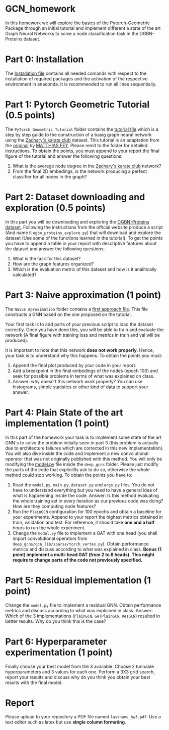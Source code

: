 # GCN_homework

In this homework we will explore the basics of the Pytorch-Geometric Package through an initial tutorial and implement different a state of the art Graph Neural Networks to solve a node classification task in the OGBN-Proteins dataset.

# Part 0: Installation

The [Installation file](deepgcn_env_install.txt) contains all needed comands with respect to the installation of required packages and the activation of the respective environment in anaconda. It is recommended to run all lines sequentially.

# Part 1: Pytorch Geometric Tutorial (0.5 points)

The `PyTorch Geometric Tutorial` folder contains the [tutorial file](https://github.com/g27182818/GCN_homework/blob/7e4b826915b055442b79ebf4c981dc50ae44a111/PyTorch%20Geometric%20Tutorial/TorchGeometric_tutorial.py) which is a step by step guide to the construction of a basig graph neural network using the [Zachary's karate club](https://en.wikipedia.org/wiki/Zachary%27s_karate_club) dataset. This tutorial is an adaptation from the [original](https://colab.research.google.com/drive/1h3-vJGRVloF5zStxL5I0rSy4ZUPNsjy8?usp=sharing#scrollTo=ci-LpZWhRJoI) by [MATTHIAS FEY](https://rusty1s.github.io/#/). Please remit to the folder for detailed instructions. To obtain the points, you must append to your report the final figure of the tutorial and answer the following questions:

1. What is the average node degree in the [Zachary's karate club](https://en.wikipedia.org/wiki/Zachary%27s_karate_club) network?
2. From the final 2D embedings, is the network producing a perfect classifier for all nodes in the graph?

# Part 2: Dataset downloading and exploration (0.5 points)

In this part you will be downloading and exploring the [OGBN-Proteins dataset](https://ogb.stanford.edu/docs/nodeprop/). Following the instructions from the official website produce a script (And name it `ogbn_proteins_explore.py`) that will download and explore the dataset (Use some of the functions learned in the tutorial). To get the points you have to append a table in your report with descriptive features about the dataset and answer the following questions:

1. What is the task for this dataset?
2. How are the graph features organized?
3. Which is the evaluation metric of this dataset and how is it analitically calculated?

# Part 3: Naive approximation (1 point)

The `Naive Aproximation` folder contains a [first approach file](https://github.com/g27182818/GCN_homework/blob/48352d34cf625421610f1a7d0681354c0fd8e7c0/Naive%20approximation/GCN_ogbn_naive.py). This file constructs a GNN based on the one proposed on the tutorial.

Your first task is to add parts of your previous script to load the dataset correctly. Once you have done this, you will be able to train and evaluate the network (A final figure with training loss and metrics in train and val will be produced).

It is important to note that this network **does not work properly**. Hence, your task is to understand why this happens. To obtain the points you must:

1. Append the final plot produced by your code in your report.
2. Add a breakpoint in the final embedings of the nodes (epoch 100) and seek for possible problems in terms of what was explained on class.
3. Answer: why doesn't this network work properly? You can use histograms, simple statistics or other kind of data to support your answer.
 

# Part 4: Plain State of the art implementation (1 point)

In this part of the homework your task is to implement some state of the art GNN's to solve the problem initially seen in part 3 (this problem is actually due to architecture faliures which are corrected in this new implementation). You will also dive inside the code and implement a new convolutional operator that was not originally published with this method. You will only be modifying the [model.py](https://github.com/g27182818/GCN_homework/blob/5a4d540a21954f4146d373b96fff677906c3b773/deep_gcns/model.py) file inside the `deep_gcns` folder. Please just modify the parts of the code that explicitlly ask to do so, otherwise the whole method could stop working. To obtain the points you have to:

1. Read the `model.py`, `main.py`, `dataset.py` and `args.py` files. You do not have to understand everything but you need to have a general idea of what is happenning inside the code. Answer: Is this method evaluating the whole training set in every iteration as our previous code was doing? How are they computing node features?
2. Run the `PlainGCN` configuration for 100 epochs and obtain a baseline for your experiments. Append to your report the highest metrics obtained in train, validation and test. For reference, it should take **one and a half** hours to run the whole experiment.
3. Change the `model.py` file to implement a GAT with one head (you shall import convolutional operators from `deep_gcns/gcn_lib/sparse/torch_vertex.py`). Obtain performance metrics and discuss according to what was explained in class. **Bonus (1 point) implement a multi-head GAT (from 2 to 8 heads). This might require to change parts of the code not previously specified.**    

# Part 5: Residual implementation (1 point)

Change the `model.py` file to implement a residual GNN. Obtain performance metrics and discuss according to what was explained in class. Answer: Which of the 3 implementations (`PlainGCN`, `GATPlainGCN`, `ResGCN`) resulted in better results. Why do you think this is the case?

# Part 6: Hyperparameter experimentation (1 point)
Finally choose your best model from the 3 available. Choose 2 tunnable hyperparameters and 3 values for each one. Perform a 3X3 grid search, report your results and discuss why do you think you obtain your best results with the final model.

# Report
Please upload to your repository a PDF file named `lastname_hw3.pdf`. Use a text editor such as latex but use **single column formating**.
